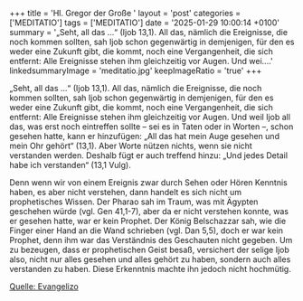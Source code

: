 +++
title = 'Hl. Gregor der Große  '
layout = 'post'
categories = ['MEDITATIO']
tags = ['MEDITATIO']
date = '2025-01-29 10:00:14 +0100'
summary = '„Seht, all das …“ (Ijob 13,1). All das, nämlich die Ereignisse, die noch kommen sollten, sah Ijob schon gegenwärtig in demjenigen, für den es weder eine Zukunft gibt, die kommt, noch eine Vergangenheit, die sich entfernt: Alle Ereignisse stehen ihm gleichzeitig vor Augen. Und wei....'
linkedsummaryImage = 'meditatio.jpg'
keepImageRatio = 'true'
+++
 
„Seht, all das …“ (Ijob 13,1). All das, nämlich die Ereignisse, die noch kommen sollten, sah Ijob schon gegenwärtig in demjenigen, für den es weder eine Zukunft gibt, die kommt, noch eine Vergangenheit, die sich entfernt: Alle Ereignisse stehen ihm gleichzeitig vor Augen. Und weil Ijob all das, was erst noch eintreffen sollte – sei es in Taten oder in Worten –, schon gesehen hatte, kann er hinzufügen: „All das hat mein Auge gesehen und mein Ohr gehört“ (13,1).<!--more--> Aber Worte nützen nichts, wenn sie nicht verstanden werden. Deshalb fügt er auch treffend hinzu: „Und jedes Detail habe ich verstanden“ (13,1 Vulg).
 
Denn wenn wir von einem Ereignis zwar durch Sehen oder Hören Kenntnis haben, es aber nicht verstehen, dann handelt es sich nicht um prophetisches Wissen. Der Pharao sah im Traum, was mit Ägypten geschehen würde (vgl. Gen 41,1-7), aber da er nicht verstehen konnte, was er gesehen hatte, war er kein Prophet. Der König Belschazzar sah, wie die Finger einer Hand an die Wand schrieben (vgl. Dan 5,5), doch er war kein Prophet, denn ihm war das Verständnis des Geschauten nicht gegeben. Um zu bezeugen, dass er prophetischen Geist besaß, versichert der selige Ijob also, nicht nur alles gesehen und alles gehört zu haben, sondern auch alles verstanden zu haben. Diese Erkenntnis machte ihn jedoch nicht hochmütig.



[Quelle: Evangelizo](https://evangeliumtagfuertag.org/DE/gospel)
